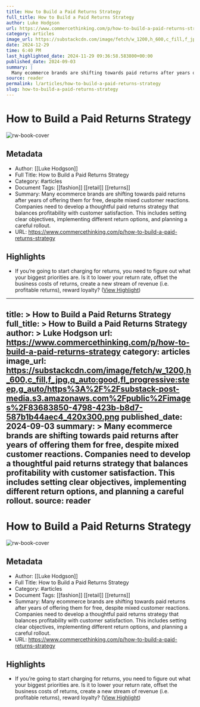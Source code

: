 ```yaml
---
title: How to Build a Paid Returns Strategy
full_title: How to Build a Paid Returns Strategy
author: Luke Hodgson
url: https://www.commercethinking.com/p/how-to-build-a-paid-returns-strategy
category: articles
image_url: https://substackcdn.com/image/fetch/w_1200,h_600,c_fill,f_jpg,q_auto:good,fl_progressive:steep,g_auto/https%3A%2F%2Fsubstack-post-media.s3.amazonaws.com%2Fpublic%2Fimages%2F83683850-4798-423b-b8d7-587b1b44aec4_420x300.png
date: 2024-12-29
time: 6:40 PM
last_highlighted_date: 2024-11-29 09:36:58.583800+00:00
published_date: 2024-09-03
summary: |
  Many ecommerce brands are shifting towards paid returns after years of offering them for free, despite mixed customer reactions. Companies need to develop a thoughtful paid returns strategy that balances profitability with customer satisfaction. This includes setting clear objectives, implementing different return options, and planning a careful rollout.
source: reader
permalink: l/articles/how-to-build-a-paid-returns-strategy
slug: how-to-build-a-paid-returns-strategy
---
```

# How to Build a Paid Returns Strategy

![rw-book-cover](https://substackcdn.com/image/fetch/w_1200,h_600,c_fill,f_jpg,q_auto:good,fl_progressive:steep,g_auto/https%3A%2F%2Fsubstack-post-media.s3.amazonaws.com%2Fpublic%2Fimages%2F83683850-4798-423b-b8d7-587b1b44aec4_420x300.png)

## Metadata
- Author: [[Luke Hodgson]]
- Full Title: How to Build a Paid Returns Strategy
- Category: #articles
- Document Tags: [[fashion]] [[retail]] [[returns]] 
- Summary: Many ecommerce brands are shifting towards paid returns after years of offering them for free, despite mixed customer reactions. Companies need to develop a thoughtful paid returns strategy that balances profitability with customer satisfaction. This includes setting clear objectives, implementing different return options, and planning a careful rollout.
- URL: https://www.commercethinking.com/p/how-to-build-a-paid-returns-strategy

## Highlights
- If you’re going to start charging for returns, you need to figure out what your biggest priorities are. Is it to lower your return rate, offset the business costs of returns, create a new stream of revenue (i.e. profitable returns), reward loyalty? ([View Highlight](https://read.readwise.io/read/01jdvmfptrky3a50ngwg15m90q))


---
title: >
  How to Build a Paid Returns Strategy
full_title: >
  How to Build a Paid Returns Strategy
author: >
  Luke Hodgson
url: https://www.commercethinking.com/p/how-to-build-a-paid-returns-strategy
category: articles
image_url: https://substackcdn.com/image/fetch/w_1200,h_600,c_fill,f_jpg,q_auto:good,fl_progressive:steep,g_auto/https%3A%2F%2Fsubstack-post-media.s3.amazonaws.com%2Fpublic%2Fimages%2F83683850-4798-423b-b8d7-587b1b44aec4_420x300.png
published_date: 2024-09-03
summary: >
  Many ecommerce brands are shifting towards paid returns after years of offering them for free, despite mixed customer reactions. Companies need to develop a thoughtful paid returns strategy that balances profitability with customer satisfaction. This includes setting clear objectives, implementing different return options, and planning a careful rollout.
source: reader
---
# How to Build a Paid Returns Strategy

![rw-book-cover](https://substackcdn.com/image/fetch/w_1200,h_600,c_fill,f_jpg,q_auto:good,fl_progressive:steep,g_auto/https%3A%2F%2Fsubstack-post-media.s3.amazonaws.com%2Fpublic%2Fimages%2F83683850-4798-423b-b8d7-587b1b44aec4_420x300.png)

## Metadata
- Author: [[Luke Hodgson]]
- Full Title: How to Build a Paid Returns Strategy
- Category: #articles
- Document Tags: [[fashion]] [[retail]] [[returns]] 
- Summary: Many ecommerce brands are shifting towards paid returns after years of offering them for free, despite mixed customer reactions. Companies need to develop a thoughtful paid returns strategy that balances profitability with customer satisfaction. This includes setting clear objectives, implementing different return options, and planning a careful rollout.
- URL: https://www.commercethinking.com/p/how-to-build-a-paid-returns-strategy

## Highlights
- If you’re going to start charging for returns, you need to figure out what your biggest priorities are. Is it to lower your return rate, offset the business costs of returns, create a new stream of revenue (i.e. profitable returns), reward loyalty? ([View Highlight](https://read.readwise.io/read/01jdvmfptrky3a50ngwg15m90q))



